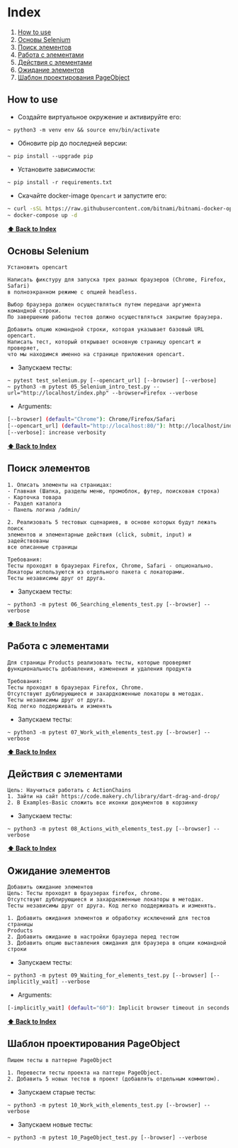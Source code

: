 # Index
1. [How to use](#how-to-use)
2. [Основы Selenium](#selenium-intro)
3. [Поиск элементов](#searching-elements)
4. [Работа с элементами](#work-with-elements)
5. [Действия с элементами](#actions-with-elements)
6. [Ожидание элементов](#waiting-for-elements)
7. [Шаблон проектирования PageObject](#page-object)

## How to use
* Создайте виртуальное окружение и активируйте его:
```shell script
~ python3 -m venv env && source env/bin/activate
```
* Обновите pip до последней версии:
```shell script
~ pip install --upgrade pip
```
* Установите зависимости:
```shell script
~ pip install -r requirements.txt
```

* Скачайте docker-image `Opencart` и запустите его:
```sh
~ curl -sSL https://raw.githubusercontent.com/bitnami/bitnami-docker-opencart/master/docker-compose.yml > docker-compose.yml
~ docker-compose up -d
```


**[⬆ Back to Index](#index)**
## Основы Selenium

```
Установить opencart

Написать фикстуру для запуска трех разных браузеров (Chrome, Firefox, Safari)
в полноэкранном режиме с опцией headless. 

Выбор браузера должен осуществляться путем передачи аргумента командной строки.
По завершению работы тестов должно осуществляться закрытие браузера.

Добавить опцию командной строки, которая указывает базовый URL opencart.
Написать тест, который открывает основную страницу opencart и проверяет, 
что мы находимся именно на странице приложения opencart.
```

* Запускаем тесты:
```shell script
~ pytest test_selenium.py [--opencart_url] [--browser] [--verbose]
~ python3 -m pytest 05_Selenium_intro_test.py --url="http://localhost/index.php" --browser=Firefox --verbose
```
* Arguments:
```sh
[--browser] (default="Chrome"): Chrome/Firefox/Safari
[--opencart_url] (default="http://localhost:80/"): http://localhost/index.php
[--verbose]: increase verbosity
```


**[⬆ Back to Index](#index)**
## Поиск элементов

```
1. Описать элементы на страницах: 
- Главная (Шапка, разделы меню, промоблок, футер, поисковая строка)
- Карточка товара 
- Раздел каталога
- Панель логина /admin/

2. Реализовать 5 тестовых сценариев, в основе которых будут лежать поиск 
элементов и элементарные действия (click, submit, input) и задействованы 
все описанные страницы

Требования:
Тесты проходят в браузерах Firefox, Chrome, Safari - опционально.
Локаторы используются из отдельного пакета с локаторами.
Тесты независимы друг от друга.
```
* Запускаем тесты:
```shell script
~ python3 -m pytest 06_Searching_elements_test.py [--browser] --verbose
```


**[⬆ Back to Index](#index)**
## Работа с элементами

```
Для страницы Products реализовать тесты, которые проверяют 
функциональность добавления, изменения и удаления продукта

Требования:
Тесты проходят в браузерах Firefox, Chrome.
Отсутствуют дублирующиеся и захардкоженные локаторы в методах.
Тесты независимы друг от друга.
Код легко поддерживать и изменять
```
* Запускаем тесты:
```shell script
~ python3 -m pytest 07_Work_with_elements_test.py [--browser] --verbose
```


**[⬆ Back to Index](#index)**
## Действия с элементами
```
Цель: Научиться работать с ActionChains
1. Зайти на сайт https://code.makery.ch/library/dart-drag-and-drop/
2. В Examples-Basic сложить все иконки документов в корзинку
```
* Запускаем тесты:
```shell script
~ python3 -m pytest 08_Actions_with_elements_test.py [--browser] --verbose
```

**[⬆ Back to Index](#index)**
## Ожидание элементов
```
Добавить ожидание элементов
Цель: Тесты проходят в браузерах firefox, chrome. 
Отсутствуют дублирующиеся и захардкоженные локаторы в методах. 
Тесты независимы друг от друга. Код легко поддерживать и изменять.

1. Добавить ожидания элементов и обработку исключений для тестов страницы 
Products
2. Добавить ожидание в настройки браузера перед тестом
3. Добавить опцию выставления ожидания для браузера в опции командной строки
```
* Запускаем тесты:
```shell script
~ python3 -m pytest 09_Waiting_for_elements_test.py [--browser] [--implicitly_wait] --verbose
```
* Arguments:
```sh
[-implicitly_wait] (default="60"): Implicit browser timeout in seconds
```

**[⬆ Back to Index](#index)**
## Шаблон проектирования PageObject
```
Пишем тесты в паттерне PageObject

1. Перевести тесты проекта на паттерн PageObject.
2. Добавить 5 новых тестов в проект (добавлять отдельным коммитом).
```
* Запускаем старые тесты:
```shell script
~ python3 -m pytest 10_Work_with_elements_test.py [--browser] --verbose
```
* Запускаем новые тесты:
```shell script
~ python3 -m pytest 10_PageObject_test.py [--browser] --verbose
```
